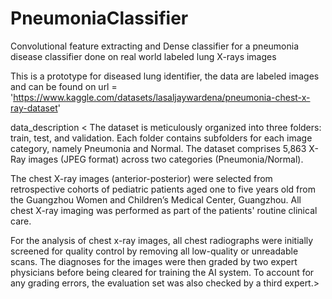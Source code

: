 # PneumoniaClassifier
Convolutional feature extracting and Dense classifier for a pneumonia disease classifier done on real world labeled lung X-rays images

This is a prototype for diseased lung identifier, the data are labeled images and can be found on
url = 'https://www.kaggle.com/datasets/lasaljaywardena/pneumonia-chest-x-ray-dataset'

data_description < The dataset is meticulously organized into three folders: train, test, and validation. Each folder contains subfolders for each image category, namely Pneumonia and Normal. The dataset comprises 5,863 X-Ray images (JPEG format) across two categories (Pneumonia/Normal).

The chest X-ray images (anterior-posterior) were selected from retrospective cohorts of pediatric patients aged one to five years old from the Guangzhou Women and Children’s Medical Center, Guangzhou. All chest X-ray imaging was performed as part of the patients' routine clinical care.

For the analysis of chest x-ray images, all chest radiographs were initially screened for quality control by removing all low-quality or unreadable scans. The diagnoses for the images were then graded by two expert physicians before being cleared for training the AI system. To account for any grading errors, the evaluation set was also checked by a third expert.>
